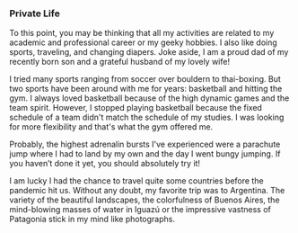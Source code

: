 ### Private Life
To this point, you may be thinking that all my activities are related to my academic and professional career or my geeky hobbies. I also like doing sports, traveling, and changing diapers. 
Joke aside, I am a proud dad of my recently born son and a grateful husband of my lovely wife! 

I tried many sports ranging from soccer over bouldern to thai-boxing. But two sports have been around with me for years: basketball and hitting the gym. I always loved basketball because of the high dynamic games and the team spirit. 
However, I stopped playing basketball because the fixed schedule of a team didn't match the schedule of my studies. I was looking for more flexibility and that's what the gym offered me.

Probably, the highest adrenalin bursts I've experienced were a parachute jump where I had to land by my own and the day I went bungy jumping. If you haven’t done it yet, you should absolutely try it! 

I am lucky I had the chance to travel quite some countries before the pandemic hit us. Without any doubt, my favorite trip was to Argentina. The variety of the beautiful landscapes, the colorfulness of Buenos Aires,
the mind-blowing masses of water in Iguazú or the impressive vastness of Patagonia stick in my mind like photographs.
